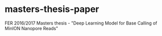 # masters-thesis-paper
FER 2016/2017 Masters thesis - "Deep Learning Model for Base Calling of MinION Nanopore Reads"
